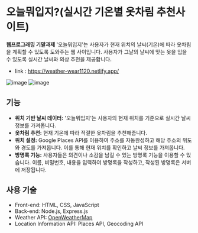 # 오늘뭐입지?(실시간 기온별 옷차림 추천사이트)
**웹프로그래밍 기말과제**
'오늘뭐입지'는 사용자가 현재 위치의 날씨(기온)에 따라 옷차림을 계획할 수 있도록 도와주는 웹 사이입니다. 사용자가 그날의 날씨에 맞는 옷을 입을 수 있도록 실시간 날씨와 의상 추천을 제공합니다.

+ link : https://weather-wear1120.netlify.app/

![image](https://github.com/sjpark1120/wp_final_project/assets/69676617/af6e1dd9-a3b3-425a-9bcc-9f784c478e12)
![image](https://github.com/sjpark1120/wp_final_project/assets/69676617/5849611b-659d-4097-803d-922731e5078e)

## 기능

- **위치 기반 날씨 데이터:** '오늘뭐입지'는 사용자의 현재 위치를 기준으로 실시간 날씨 정보를 가져옵니다.
- **옷차림 추천:** 현재 기온에 따라 적절한 옷차림을 추천해줍니다.
- **위치 설정:** Google Places API를 이용하여 주소를 자동완성하고 해당 주소의 위도와 경도를 가져옵니다. 이를 통해 현재 위치를 확인하고 날씨 정보를 가져옵니다.
- **방명록 기능:** 사용자들은 의견이나 소감을 남길 수 있는 방명록 기능을 이용할 수 있습니다. 이름, 비밀번호, 내용을 입력하여 방명록을 작성하고, 작성된 방명록은 서버에 저장됩니다.

## 사용 기술

- Front-end: HTML, CSS, JavaScript
- Back-end: Node.js, Express.js
- Weather API: [OpenWeatherMap](https://openweathermap.org/api)
- Location Information API: Places API, Geocoding API
